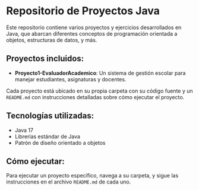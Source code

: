 # Repositorio de Proyectos Java

Este repositorio contiene varios proyectos y ejercicios desarrollados en Java, que abarcan diferentes conceptos de programación orientada a objetos, estructuras de datos, y más.

## Proyectos incluidos:
  
- **Proyecto1-EvaluadorAcademico**: 
  Un sistema de gestión escolar para manejar estudiantes, asignaturas y docentes.
  
Cada proyecto está ubicado en su propia carpeta con su código fuente y un `README.md` con instrucciones detalladas sobre cómo ejecutar el proyecto.

## Tecnologías utilizadas:
- Java 17
- Librerías estándar de Java
- Patrón de diseño orientado a objetos

## Cómo ejecutar:
Para ejecutar un proyecto específico, navega a su carpeta, y sigue las instrucciones en el archivo `README.md` de cada uno.
